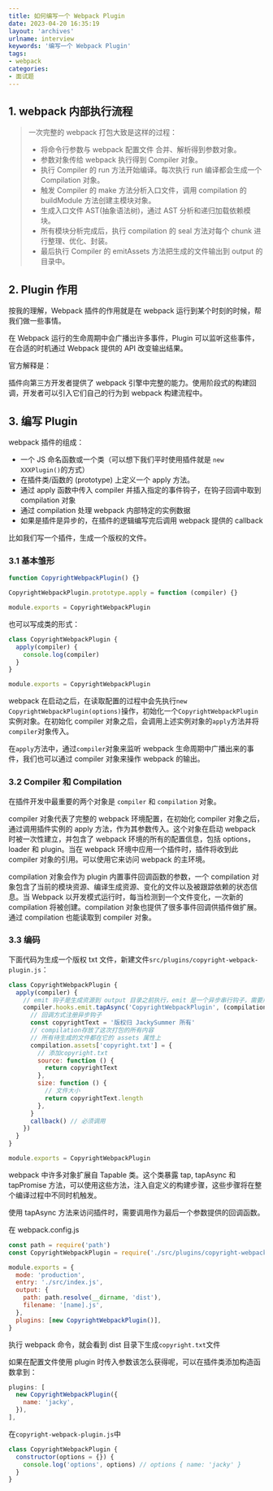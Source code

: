 ```yaml
---
title: 如何编写一个 Webpack Plugin
date: 2023-04-20 16:35:19
layout: 'archives'
urlname: interview
keywords: '编写一个 Webpack Plugin'
tags: 
- webpack
categories: 
- 面试题
---
```


## 1. webpack 内部执行流程
>一次完整的 webpack 打包大致是这样的过程：
>+ 将命令行参数与 webpack 配置文件 合并、解析得到参数对象。
>+ 参数对象传给 webpack 执行得到 Compiler 对象。
>+ 执行 Compiler 的 run 方法开始编译。每次执行 run 编译都会生成一个 Compilation 对象。
>+ 触发 Compiler 的 make 方法分析入口文件，调用 compilation 的 buildModule 方法创建主模块对象。
>+ 生成入口文件 AST(抽象语法树)，通过 AST 分析和递归加载依赖模块。
>+ 所有模块分析完成后，执行 compilation 的 seal 方法对每个 chunk 进行整理、优化、封装。
>+ 最后执行 Compiler 的 emitAssets 方法把生成的文件输出到 output 的目录中。


## 2. Plugin 作用
按我的理解，Webpack 插件的作用就是在 webpack 运行到某个时刻的时候，帮我们做一些事情。

在 Webpack 运行的生命周期中会广播出许多事件，Plugin 可以监听这些事件，在合适的时机通过 Webpack 提供的 API 改变输出结果。

官方解释是：

插件向第三方开发者提供了 webpack 引擎中完整的能力。使用阶段式的构建回调，开发者可以引入它们自己的行为到 webpack 构建流程中。

## 3. 编写 Plugin
webpack 插件的组成：

+ 一个 JS 命名函数或一个类（可以想下我们平时使用插件就是 `new XXXPlugin()`的方式）
+ 在插件类/函数的 (prototype) 上定义一个 apply 方法。
+ 通过 apply 函数中传入 compiler 并插入指定的事件钩子，在钩子回调中取到 compilation 对象
+ 通过 compilation 处理 webpack 内部特定的实例数据
+ 如果是插件是异步的，在插件的逻辑编写完后调用 webpack 提供的 callback

比如我们写一个插件，生成一个版权的文件。

### 3.1 基本雏形
```javascript
function CopyrightWebpackPlugin() {}

CopyrightWebpackPlugin.prototype.apply = function (compiler) {}

module.exports = CopyrightWebpackPlugin
```

也可以写成类的形式：

```javascript
class CopyrightWebpackPlugin {
  apply(compiler) {
    console.log(compiler)
  }
}

module.exports = CopyrightWebpackPlugin
```

webpack 在启动之后，在读取配置的过程中会先执行`new CopyrightWebpackPlugin(options)`操作，初始化一个`CopyrightWebpackPlugin`实例对象。在初始化 compiler 对象之后，会调用上述实例对象的`apply`方法并将`compiler`对象传入。

在`apply`方法中，通过`compiler`对象来监听 webpack 生命周期中广播出来的事件，我们也可以通过 compiler 对象来操作 webpack 的输出。

### 3.2 Compiler 和 Compilation
在插件开发中最重要的两个对象是 `compiler` 和 `compilation` 对象。

compiler 对象代表了完整的 webpack 环境配置，在初始化 compiler 对象之后，通过调用插件实例的 apply 方法，作为其参数传入。这个对象在启动 webpack 时被一次性建立，并包含了 webpack 环境的所有的配置信息，包括 options，loader 和 plugin。当在 webpack 环境中应用一个插件时，插件将收到此 compiler 对象的引用。可以使用它来访问 webpack 的主环境。

compilation 对象会作为 plugin 内置事件回调函数的参数，一个 compilation 对象包含了当前的模块资源、编译生成资源、变化的文件以及被跟踪依赖的状态信息。当 Webpack 以开发模式运行时，每当检测到一个文件变化，一次新的 compilation 将被创建。compilation 对象也提供了很多事件回调供插件做扩展。通过 compilation 也能读取到 compiler 对象。

### 3.3 编码
下面代码为生成一个版权 txt 文件，新建文件`src/plugins/copyright-webpack-plugin.js`：

```javascript
class CopyrightWebpackPlugin {
  apply(compiler) {
    // emit 钩子是生成资源到 output 目录之前执行，emit 是一个异步串行钩子，需要用 tapAsync 来注册
    compiler.hooks.emit.tapAsync('CopyrightWebpackPlugin', (compilation, callback) => {
      // 回调方式注册异步钩子
      const copyrightText = '版权归 JackySummer 所有'
      // compilation存放了这次打包的所有内容
      // 所有待生成的文件都在它的 assets 属性上
      compilation.assets['copyright.txt'] = {
        // 添加copyright.txt
        source: function () {
          return copyrightText
        },
        size: function () {
          // 文件大小
          return copyrightText.length
        },
      }
      callback() // 必须调用
    })
  }
}

module.exports = CopyrightWebpackPlugin
```

webpack 中许多对象扩展自 Tapable 类。这个类暴露 tap, tapAsync 和 tapPromise 方法，可以使用这些方法，注入自定义的构建步骤，这些步骤将在整个编译过程中不同时机触发。

使用 tapAsync 方法来访问插件时，需要调用作为最后一个参数提供的回调函数。

在 webpack.config.js

```javascript
const path = require('path')
const CopyrightWebpackPlugin = require('./src/plugins/copyright-webpack-plugin')

module.exports = {
  mode: 'production',
  entry: './src/index.js',
  output: {
    path: path.resolve(__dirname, 'dist'),
    filename: '[name].js',
  },
  plugins: [new CopyrightWebpackPlugin()],
}
```

执行 webpack 命令，就会看到 dist 目录下生成`copyright.txt`文件

如果在配置文件使用 plugin 时传入参数该怎么获得呢，可以在插件类添加构造函数拿到：

```javascript
plugins: [
  new CopyrightWebpackPlugin({
    name: 'jacky',
  }),
],
```

在`copyright-webpack-plugin.js`中

```javascript
class CopyrightWebpackPlugin {
  constructor(options = {}) {
    console.log('options', options) // options { name: 'jacky' }
  }
}
```
